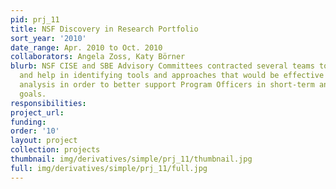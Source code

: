 ```yaml
---
pid: prj_11
title: NSF Discovery in Research Portfolio
sort_year: '2010'
date_range: Apr. 2010 to Oct. 2010
collaborators: Angela Zoss, Katy Börner
blurb: NSF CISE and SBE Advisory Committees contracted several teams to act as a subcommittee
  and help in identifying tools and approaches that would be effective for proposal
  analysis in order to better support Program Officers in short-term and long-term
  goals.
responsibilities: 
project_url: 
funding: 
order: '10'
layout: project
collection: projects
thumbnail: img/derivatives/simple/prj_11/thumbnail.jpg
full: img/derivatives/simple/prj_11/full.jpg
---
```

